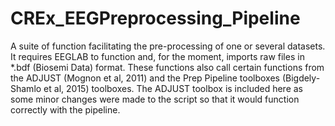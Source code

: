 # CREx_EEGPreprocessing_Pipeline
A suite of function facilitating the pre-processing of one or several datasets. It requires EEGLAB to function and, for the moment, imports raw files in *.bdf (Biosemi Data) format. These functions also call certain functions from the ADJUST (Mognon et al, 2011) and the Prep Pipeline toolboxes (Bigdely-Shamlo et al, 2015) toolboxes. The ADJUST toolbox is included here as some minor changes were made to the script so that it would function correctly with the pipeline. 
